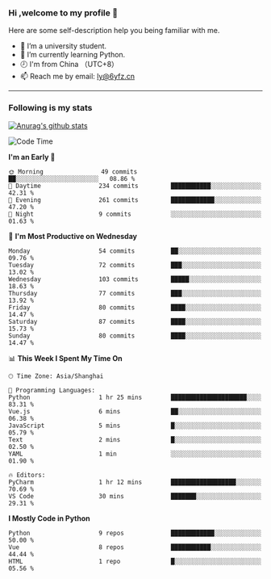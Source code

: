 ### Hi ,welcome to my profile 👋
Here are some self-description help you being familiar with me.
<!--
**liuyunfz/liuyunfz** is a ✨ _special_ ✨ repository because its `README.md` (this file) appears on your GitHub profile.
- 👯 I’m looking to collaborate on ...
- 🤔 I’m looking for help with ...
Here are some ideas to get you started:
-->
- 🏫 I’m a university student.
- 💪 I’m currently learning Python.
- 🕗 I'm from China （UTC+8）
- 📫 Reach me by email: [ly@6yfz.cn](mailto:ly@6yfz.cn)
  
---
### Following is my stats
  
[![Anurag's github stats](https://github-readme-stats.vercel.app/api?username=liuyunfz)](https://github.com/anuraghazra/github-readme-stats)
  
<!--START_SECTION:waka-->
![Code Time](http://img.shields.io/badge/Code%20Time-322%20hrs%2026%20mins-blue)

**I'm an Early 🐤** 

```text
🌞 Morning                49 commits          ██░░░░░░░░░░░░░░░░░░░░░░░   08.86 % 
🌆 Daytime                234 commits         ███████████░░░░░░░░░░░░░░   42.31 % 
🌃 Evening                261 commits         ████████████░░░░░░░░░░░░░   47.20 % 
🌙 Night                  9 commits           ░░░░░░░░░░░░░░░░░░░░░░░░░   01.63 % 
```
📅 **I'm Most Productive on Wednesday** 

```text
Monday                   54 commits          ██░░░░░░░░░░░░░░░░░░░░░░░   09.76 % 
Tuesday                  72 commits          ███░░░░░░░░░░░░░░░░░░░░░░   13.02 % 
Wednesday                103 commits         █████░░░░░░░░░░░░░░░░░░░░   18.63 % 
Thursday                 77 commits          ███░░░░░░░░░░░░░░░░░░░░░░   13.92 % 
Friday                   80 commits          ████░░░░░░░░░░░░░░░░░░░░░   14.47 % 
Saturday                 87 commits          ████░░░░░░░░░░░░░░░░░░░░░   15.73 % 
Sunday                   80 commits          ████░░░░░░░░░░░░░░░░░░░░░   14.47 % 
```


📊 **This Week I Spent My Time On** 

```text
🕑︎ Time Zone: Asia/Shanghai

💬 Programming Languages: 
Python                   1 hr 25 mins        █████████████████████░░░░   83.31 % 
Vue.js                   6 mins              ██░░░░░░░░░░░░░░░░░░░░░░░   06.38 % 
JavaScript               5 mins              █░░░░░░░░░░░░░░░░░░░░░░░░   05.79 % 
Text                     2 mins              █░░░░░░░░░░░░░░░░░░░░░░░░   02.50 % 
YAML                     1 min               ░░░░░░░░░░░░░░░░░░░░░░░░░   01.90 % 

🔥 Editors: 
PyCharm                  1 hr 12 mins        ██████████████████░░░░░░░   70.69 % 
VS Code                  30 mins             ███████░░░░░░░░░░░░░░░░░░   29.31 % 
```

**I Mostly Code in Python** 

```text
Python                   9 repos             ████████████░░░░░░░░░░░░░   50.00 % 
Vue                      8 repos             ███████████░░░░░░░░░░░░░░   44.44 % 
HTML                     1 repo              █░░░░░░░░░░░░░░░░░░░░░░░░   05.56 % 
```




<!--END_SECTION:waka-->

